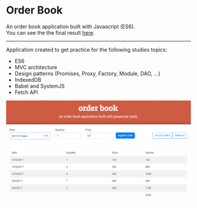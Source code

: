 # Order Book

An order book application built with Javascript (ES6).  
You can see the the final result [here](https://cauequeiroz-orderbook.herokuapp.com/).

---

Application created to get practice for the following studies topics:
- ES6
- MVC architecture 
- Design patterns (Promises, Proxy, Factory, Module, DAO, ...)
- IndexedDB
- Babel and SystemJS
- Fetch API

![screenshot](screenshot.png)